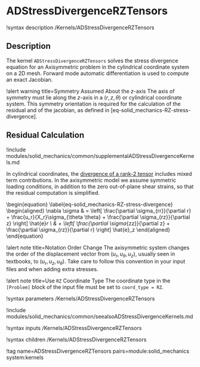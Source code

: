 # ADStressDivergenceRZTensors

!syntax description /Kernels/ADStressDivergenceRZTensors

## Description

The kernel `ADStressDivergenceRZTensors` solves the stress divergence equation
for an Axisymmetric problem in the cylindrical coordinate system on a 2D mesh.
Forward mode automatic differentiation is used to compute an exact Jacobian.

!alert warning title=Symmetry Assumed About the $z$-axis
The axis of symmetry must lie along the $z$-axis in a $\left(r, z, \theta \right)$
or cylindrical coordinate system. This symmetry orientation is required for the
calculation of the residual and of the jacobian, as defined in [eq-solid_mechanics-RZ-stress-divergence].

## Residual Calculation

!include modules/solid_mechanics/common/supplementalADStressDivergenceKernels.md

In cylindrical coordinates, the [divergence of a rank-2 tensor](https://en.wikipedia.org/wiki/Tensor_derivative_%28continuum_mechanics%29#Cylindrical_polar_coordinates_2)
includes mixed term contributions.  In the axisymmetric model we assume
symmetric loading conditions, in addition to the zero out-of-plane shear
strains, so that the residual computation is simplified.

\begin{equation}
  \label{eq-solid_mechanics-RZ-stress-divergence}
  \begin{aligned}
  \nabla \sigma  & = \left[ \frac{\partial \sigma_{rr}}{\partial r} + \frac{u_r}{X_r}\sigma_{\theta \theta} + \frac{\partial \sigma_{rz}}{\partial z} \right] \hat{e}_r \\
   & + \left[ \frac{\partial \sigma_{zz}}{\partial z} + \frac{\partial \sigma_{rz}}{\partial r}    \right] \hat{e}_z
  \end{aligned}
\end{equation}

!alert note title=Notation Order Change
The axisymmetric system changes the order of the displacement vector from $(u_r, u_{\theta}, u_z)$,
usually seen in textbooks, to $(u_r, u_z, u_{\theta})$. Take care to follow this convention in your
input files and when adding extra stresses.

!alert note title=Use `RZ` Coordinate Type
The coordinate type in the `[Problem]` block of the input file must be set to
`coord_type = RZ`.

!syntax parameters /Kernels/ADStressDivergenceRZTensors

!include modules/solid_mechanics/common/seealsoADStressDivergenceKernels.md

!syntax inputs /Kernels/ADStressDivergenceRZTensors

!syntax children /Kernels/ADStressDivergenceRZTensors

!tag name=ADStressDivergenceRZTensors pairs=module:solid_mechanics system:kernels
